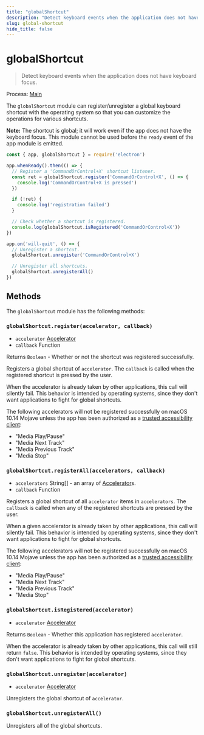 ```yaml
---
title: "globalShortcut"
description: "Detect keyboard events when the application does not have keyboard focus."
slug: global-shortcut
hide_title: false
---
```


# globalShortcut

> Detect keyboard events when the application does not have keyboard focus.

Process: [Main](latest/glossary.md#main-process)

The `globalShortcut` module can register/unregister a global keyboard shortcut
with the operating system so that you can customize the operations for various
shortcuts.

**Note:** The shortcut is global; it will work even if the app does
not have the keyboard focus. This module cannot be used before the `ready`
event of the app module is emitted.

```javascript
const { app, globalShortcut } = require('electron')

app.whenReady().then(() => {
  // Register a 'CommandOrControl+X' shortcut listener.
  const ret = globalShortcut.register('CommandOrControl+X', () => {
    console.log('CommandOrControl+X is pressed')
  })

  if (!ret) {
    console.log('registration failed')
  }

  // Check whether a shortcut is registered.
  console.log(globalShortcut.isRegistered('CommandOrControl+X'))
})

app.on('will-quit', () => {
  // Unregister a shortcut.
  globalShortcut.unregister('CommandOrControl+X')

  // Unregister all shortcuts.
  globalShortcut.unregisterAll()
})
```

## Methods

The `globalShortcut` module has the following methods:

### `globalShortcut.register(accelerator, callback)`

* `accelerator` [Accelerator](latest/api/accelerator.md)
* `callback` Function

Returns `Boolean` - Whether or not the shortcut was registered successfully.

Registers a global shortcut of `accelerator`. The `callback` is called when
the registered shortcut is pressed by the user.

When the accelerator is already taken by other applications, this call will
silently fail. This behavior is intended by operating systems, since they don't
want applications to fight for global shortcuts.

The following accelerators will not be registered successfully on macOS 10.14 Mojave unless
the app has been authorized as a [trusted accessibility client](https://developer.apple.com/library/archive/documentation/Accessibility/Conceptual/AccessibilityMacOSX/OSXAXTestingApps.html):

* "Media Play/Pause"
* "Media Next Track"
* "Media Previous Track"
* "Media Stop"

### `globalShortcut.registerAll(accelerators, callback)`

* `accelerators` String[] - an array of [Accelerator](latest/api/accelerator.md)s.
* `callback` Function

Registers a global shortcut of all `accelerator` items in `accelerators`. The `callback` is called when any of the registered shortcuts are pressed by the user.

When a given accelerator is already taken by other applications, this call will
silently fail. This behavior is intended by operating systems, since they don't
want applications to fight for global shortcuts.

The following accelerators will not be registered successfully on macOS 10.14 Mojave unless
the app has been authorized as a [trusted accessibility client](https://developer.apple.com/library/archive/documentation/Accessibility/Conceptual/AccessibilityMacOSX/OSXAXTestingApps.html):

* "Media Play/Pause"
* "Media Next Track"
* "Media Previous Track"
* "Media Stop"

### `globalShortcut.isRegistered(accelerator)`

* `accelerator` [Accelerator](latest/api/accelerator.md)

Returns `Boolean` - Whether this application has registered `accelerator`.

When the accelerator is already taken by other applications, this call will
still return `false`. This behavior is intended by operating systems, since they
don't want applications to fight for global shortcuts.

### `globalShortcut.unregister(accelerator)`

* `accelerator` [Accelerator](latest/api/accelerator.md)

Unregisters the global shortcut of `accelerator`.

### `globalShortcut.unregisterAll()`

Unregisters all of the global shortcuts.
